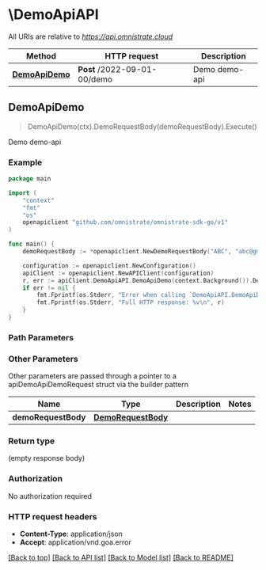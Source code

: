# \DemoApiAPI

All URIs are relative to *https://api.omnistrate.cloud*

Method | HTTP request | Description
------------- | ------------- | -------------
[**DemoApiDemo**](DemoApiAPI.md#DemoApiDemo) | **Post** /2022-09-01-00/demo | Demo demo-api



## DemoApiDemo

> DemoApiDemo(ctx).DemoRequestBody(demoRequestBody).Execute()

Demo demo-api

### Example

```go
package main

import (
	"context"
	"fmt"
	"os"
	openapiclient "github.com/omnistrate/omnistrate-sdk-go/v1"
)

func main() {
	demoRequestBody := *openapiclient.NewDemoRequestBody("ABC", "abc@gmail.com", "John Doe") // DemoRequestBody | 

	configuration := openapiclient.NewConfiguration()
	apiClient := openapiclient.NewAPIClient(configuration)
	r, err := apiClient.DemoApiAPI.DemoApiDemo(context.Background()).DemoRequestBody(demoRequestBody).Execute()
	if err != nil {
		fmt.Fprintf(os.Stderr, "Error when calling `DemoApiAPI.DemoApiDemo``: %v\n", err)
		fmt.Fprintf(os.Stderr, "Full HTTP response: %v\n", r)
	}
}
```

### Path Parameters



### Other Parameters

Other parameters are passed through a pointer to a apiDemoApiDemoRequest struct via the builder pattern


Name | Type | Description  | Notes
------------- | ------------- | ------------- | -------------
 **demoRequestBody** | [**DemoRequestBody**](DemoRequestBody.md) |  | 

### Return type

 (empty response body)

### Authorization

No authorization required

### HTTP request headers

- **Content-Type**: application/json
- **Accept**: application/vnd.goa.error

[[Back to top]](#) [[Back to API list]](../README.md#documentation-for-api-endpoints)
[[Back to Model list]](../README.md#documentation-for-models)
[[Back to README]](../README.md)


